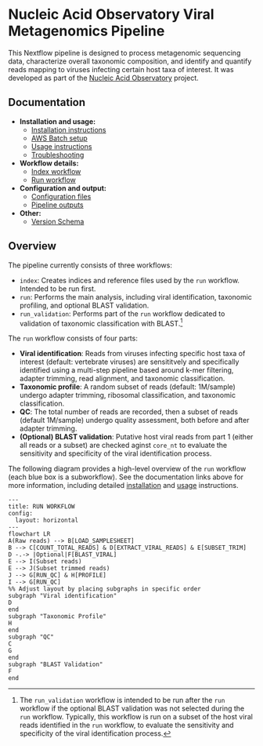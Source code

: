 # Nucleic Acid Observatory Viral Metagenomics Pipeline

This Nextflow pipeline is designed to process metagenomic sequencing data, characterize overall taxonomic composition, and identify and quantify reads mapping to viruses infecting certain host taxa of interest. It was developed as part of the [Nucleic Acid Observatory](https://naobservatory.org/) project.

## Documentation

- **Installation and usage:**
    - [Installation instructions](docs/installation.md)
    - [AWS Batch setup](docs/batch.md)
    - [Usage instructions](docs/usage.md)
    - [Troubleshooting](docs/troubleshooting.md)
- **Workflow details:**
    - [Index workflow](docs/index.md)
    - [Run workflow](docs/run.md)
- **Configuration and output:**
    - [Configuration files](docs/configs.md)
    - [Pipeline outputs](docs/output.md)
- **Other:**
    - [Version Schema](docs/version_schema.md)

## Overview

The pipeline currently consists of three workflows:

- `index`: Creates indices and reference files used by the `run` workflow. Intended to be run first.
- `run`: Performs the main analysis, including viral identification, taxonomic profiling, and optional BLAST validation.
- `run_validation`: Performs part of the `run` workflow dedicated to validation of taxonomic classification with BLAST.[^2]

[^1]: The `index` workflow is intended to be run first, after which many instantiations of the `run` workflow can use the same index output files. 
[^2]: The `run_validation` workflow is intended to be run after the `run` workflow if the optional BLAST validation was not selected during the `run` workflow. Typically, this workflow is run on a subset of the host viral reads identified in the `run` workflow, to evaluate the sensitivity and specificity of the viral identification process.

The `run` workflow consists of four parts:

- **Viral identification**: Reads from viruses infecting specific host taxa of interest (default: vertebrate viruses) are sensititvely and specifically identified using a multi-step pipeline based around k-mer filtering, adapter trimming, read alignment, and taxonomic classification.
- **Taxonomic profile**: A random subset of reads (default: 1M/sample) undergo adapter trimming, ribosomal classification, and taxonomic classification.
- **QC**: The total number of reads are recorded, then a subset of reads (default 1M/sample) undergo quality assessment, both before and after adapter trimming.
- **(Optional) BLAST validation**: Putative host viral reads from part 1 (either all reads or a subset) are checked aginst `core_nt` to evaluate the sensitivity and specificity of the viral identification process.

The following diagram provides a high-level overview of the `run` workflow (each blue box is a subworkflow). See the documentation links above for more information, including detailed [installation](./docs/installation.md) and [usage](./docs/usage.md) instructions.

```mermaid
---
title: RUN WORKFLOW
config:
  layout: horizontal
---
flowchart LR
A(Raw reads) --> B[LOAD_SAMPLESHEET]
B --> C[COUNT_TOTAL_READS] & D[EXTRACT_VIRAL_READS] & E[SUBSET_TRIM]
D -.-> |Optional|F[BLAST_VIRAL]
E --> I(Subset reads)
E --> J(Subset trimmed reads)
J --> G[RUN_QC] & H[PROFILE]
I --> G[RUN_QC]
%% Adjust layout by placing subgraphs in specific order
subgraph "Viral identification"
D
end
subgraph "Taxonomic Profile"
H
end
subgraph "QC"
C
G
end
subgraph "BLAST Validation"
F
end
```
